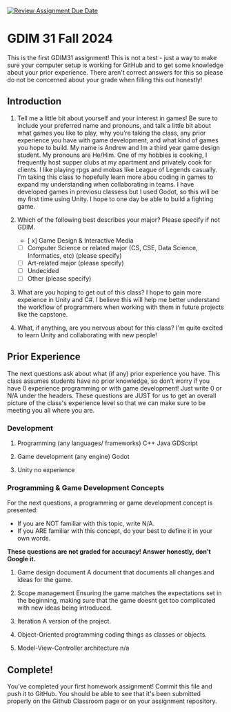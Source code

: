 [![Review Assignment Due Date](https://classroom.github.com/assets/deadline-readme-button-22041afd0340ce965d47ae6ef1cefeee28c7c493a6346c4f15d667ab976d596c.svg)](https://classroom.github.com/a/POQdLnh2)
# GDIM 31 Fall 2024

This is the first GDIM31 assignment! This is not a test - just a way to make sure your computer setup is working for GitHub and to get some knowledge about your prior experience. There aren't correct answers for this so please do not be concerned about your grade when filling this out honestly!

## Introduction

1. Tell me a little bit about yourself and your interest in games! Be sure to include your preferred name and pronouns, and talk a little bit about what games you like to play, why you’re taking the class, any prior experience you have with game development, and what kind of games you hope to build.
My name is Andrew and Im a third year game design student. My pronouns are He/Him. One of my hobbies is cooking, I frequently host supper clubs at my apartment and privately cook for clients. I like playing rpgs and mobas like League of Legends casually. I'm taking this class to hopefully learn more abou coding in games to expand my understanding when collaborating in teams. I have developed games in previosu classess but I used Godot, so this will be my first time using Unity. I hope to one day be able to build a fighting game. 

2. Which of the following best describes your major? Please specify if not GDIM.  

    - [ x] Game Design & Interactive Media
    - [ ] Computer Science or related major (CS, CSE, Data Science, Informatics, etc) (please specify)
    - [ ] Art-related major (please specify)
    - [ ] Undecided
    - [ ] Other (please specify)

3. What are you hoping to get out of this class?
I hope to gain more expeience in Unity and C#. I believe this will help me better understand the workflow of programmers when working with them in future projects like the capstone. 
4. What, if anything, are you nervous about for this class?
I'm quite excited to learn Unity and collaborating with new people! 

## Prior Experience

The next questions ask about what (if any) prior experience you have. This class assumes students have no prior knowledge, so don’t worry if you have 0 experience programming or with game development! Just write 0 or N/A under the headers. These questions are JUST for us to get an overall picture of the class's experience level so that we can make sure to be meeting you all where you are.

### Development

1. Programming (any languages/ frameworks)
C++ 
Java 
GDScript 

2. Game development (any engine)
Godot 

3. Unity
no experience 

### Programming & Game Development Concepts

For the next questions, a programming or game development concept is presented:

 - If you are NOT familiar with this topic, write N/A.
 - If you ARE familiar with this concept, do your best to define it in your own words.

**These questions are not graded for accuracy! Answer honestly, don’t Google it.**

1. Game design document 
A document that documents all changes and ideas for the game. 

2. Scope management
Ensuring the game matches the expectations set in the beginning, making sure that the game doesnt get too complicated with new ideas being introduced. 

3. Iteration
A version of the project. 

4. Object-Oriented programming
coding things as classes or objects.

5. Model-View-Controller architecture
n/a
## Complete!

You've completed your first homework assignment! Commit this file and push it to GitHub. You should be able to see that it's been submitted properly on the Github Classroom page or on your assignment repository.
